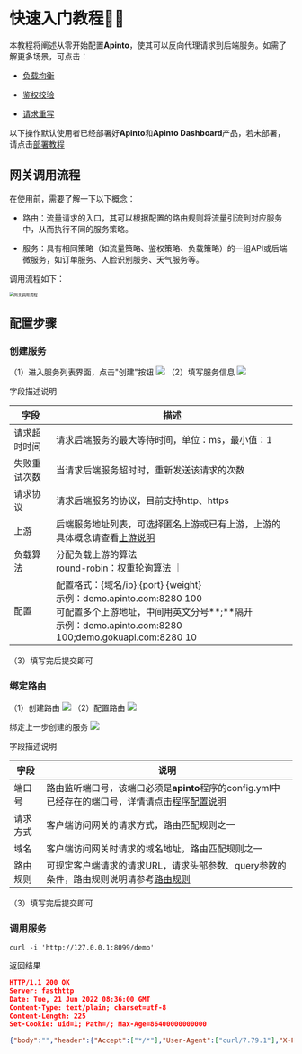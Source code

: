# 快速入门教程🚀🚀

本教程将阐述从零开始配置**Apinto**，使其可以反向代理请求到后端服务。如需了解更多场景，可点击：
* [负载均衡](/docs/dashboard/upstream/http.md)

* [鉴权校验](/docs/dashboard/auth/auth.md)

* [请求重写](/docs/dashboard/plugins/request_rewrite.md)

以下操作默认使用者已经部署好**Apinto**和**Apinto Dashboard**产品，若未部署，请点击[部署教程](/docs/dashboard/quick/arrange.md)

## 网关调用流程

在使用前，需要了解一下以下概念：
* 路由：流量请求的入口，其可以根据配置的路由规则将流量引流到对应服务中，从而执行不同的服务策略。

* 服务：具有相同策略（如流量策略、鉴权策略、负载策略）的一组API或后端微服务，如订单服务、人脸识别服务、天气服务等。

调用流程如下：

<img src="http://data.eolinker.com/course/Afkuxavbc02485039e6655921bda94ab908a30c5ae84d3b.jpeg" alt="网关调用流程" style="zoom:50%;" />

## 配置步骤

### 创建服务

（1）进入服务列表界面，点击"创建"按钮
![](http://data.eolinker.com/course/qTd4By5be2b56753239d88af929fdf38db2fcd512dba856.png)
（2）填写服务信息
![](http://data.eolinker.com/course/AIegWHT9e6ad27cc001741b76ab044866fa727ce92f956d.png)

字段描述说明

| 字段     | 描述                                                                                                                                                  |
|--------|-----------------------------------------------------------------------------------------------------------------------------------------------------|
| 请求超时时间 | 请求后端服务的最大等待时间，单位：ms，最小值：1                                                                                                                           |
| 失败重试次数 | 当请求后端服务超时时，重新发送该请求的次数                                                                                                                               |
| 请求协议   | 请求后端服务的协议，目前支持http、https                                                                                                                            |
| 上游     | 后端服务地址列表，可选择匿名上游或已有上游，上游的具体概念请查看[上游说明](/docs/dashboard/upstream.md)                                                                                 |
| 负载算法   | 分配负载上游的算法<br>round-robin：权重轮询算法                ｜                                                                                                    |
| 配置     | 配置格式：{域名/ip}:{port} {weight} <br> 示例：demo.apinto.com:8280 100 <br> 可配置多个上游地址，中间用英文分号**;**隔开<br>示例：demo.apinto.com:8280 100;demo.gokuapi.com:8280 10 |

（3）填写完后提交即可

### 绑定路由 

（1）创建路由
![](http://data.eolinker.com/course/M4T9yvl9fbd2e774ff9525e8581395f70c5b91a06550f6b.png)
（2）配置路由
![](http://data.eolinker.com/course/lJ5gGdud7e51acaf1e1fc0df8dc3c406cf69cd69d0429ff.png)

绑定上一步创建的服务
![](http://data.eolinker.com/course/qYA5SrQ3e250e35ca1ddc66c36d0169bec9a9a7f17261eb.png)

字段描述说明

| 字段 |说明|
|--|---|
| 端口号 |路由监听端口号，该端口必须是**apinto**程序的config.yml中已经存在的端口号，详情请点击[程序配置说明](/docs/apinto/quick/quick_course.md#程序配置说明)|
|请求方式|客户端访问网关的请求方式，路由匹配规则之一|
|域名|客户端访问网关时请求的域名地址，路由匹配规则之一|
|路由规则 | 可规定客户端请求的请求URL，请求头部参数、query参数的条件，路由规则说明请参考[路由规则](/docs/dashboard/router/http.md#路由匹配规则)|

（3）填写完后提交即可

### 调用服务
```shell
curl -i 'http://127.0.0.1:8099/demo'
```

返回结果

```json
HTTP/1.1 200 OK
Server: fasthttp
Date: Tue, 21 Jun 2022 08:36:00 GMT
Content-Type: text/plain; charset=utf-8
Content-Length: 225
Set-Cookie: uid=1; Path=/; Max-Age=86400000000000

{"body":"","header":{"Accept":["*/*"],"User-Agent":["curl/7.79.1"],"X-Forwarded-For":["127.0.0.1,127.0.0.1"]},"host":"127.0.0.1:8099","method":"GET","path":"/demo","query":{},"remote_addr":"61.144.147.89:56221","url":"/demo"}%
```


